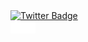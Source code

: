 <div id="badges">
  <a href="https://github.com/Tennisboyyy">
    <img src="https://img.shields.io/badge/Twitter-blue?style=for-the-badge&logo=twitter&logoColor=white" alt="Twitter Badge"/>
  </a>
</div>

<div style="background-color:white; width:40px; height:20px;">
  
</div>

